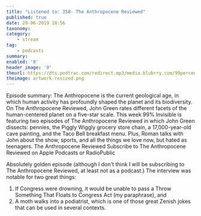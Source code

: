```yaml
---
title: "Listened to: 358- The Anthropocene Reviewed"
published: true
date: 29-06-2019 18:56
taxonomy:
category:
	- stream
tag:
	- podcasts
summary:
enabled: '0'
header_image: '0'
theurl: https://dts.podtrac.com/redirect.mp3/media.blubrry.com/99percentinvisible/dovetail.prxu.org/96/99e7a9fe-03c7-4eb8-b2e6-fbb84a97c4d6/01_358_The_Anthropocene_Reviewed_pt01.mp3
theimage: artwork-resized.png
--- 
```

Episode summary: The Anthropocene is the current geological age, in which human activity has profoundly shaped the planet and its biodiversity. On The Anthropocene Reviewed, John Green rates different facets of the human-centered planet on a five-star scale. This week 99% Invisible is featuring two episodes of The Anthropocene Reviewed in which John Green dissects: pennies, the Piggly Wiggly grocery store chain, a 17,000-year-old cave painting, and the Taco Bell breakfast menu. Plus, Roman talks with John about the show, sports, and all the things we love now, but hated as teenagers. The Anthropocene Reviewed Subscribe to The Anthropocene Reviewed on Apple Podcasts or RadioPublic

Absolutely golden episode (although I don't think I will be subscribing to The Anthropocene Reviewed, at least not as a podcast.) The interview was notable for two great things:

1. If Congress were drowning, it would be unable to pass a Throw Something That Floats to Congress Act (my paraphrase), and
2. A moth walks into a podiatrist, which is one of those great Zenish jokes that can be used in several contexts.


